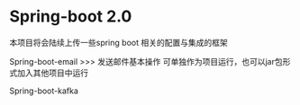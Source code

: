 # Spring-boot  2.0
本项目将会陆续上传一些spring boot   相关的配置与集成的框架

Spring-boot-email >>> 发送邮件基本操作 可单独作为项目运行，也可以jar包形式加入其他项目中运行 

Spring-boot-kafka 
